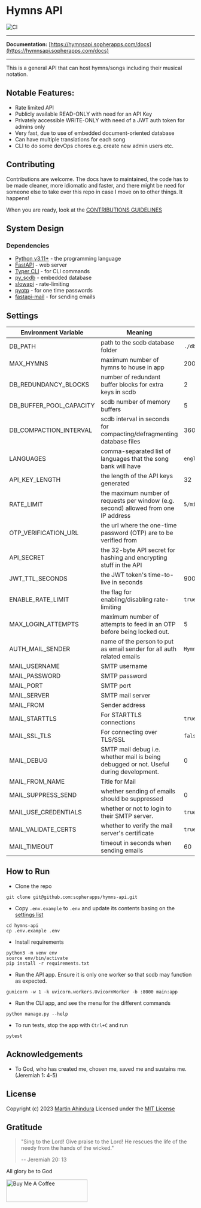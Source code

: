 # Hymns API

![CI](https://github.com/sopherapps/hymns-api/actions/workflows/CI.yml/badge.svg)

---

**Documentation:** [https://hymnsapi.sopherapps.com/docs](https://hymnsapi.sopherapps.com/docs)

--- 

This is a general API that can host hymns/songs including their musical notation.

## Notable Features:

 - Rate limited API
 - Publicly available READ-ONLY with need for an API Key
 - Privately accessible WRITE-ONLY with need of a JWT auth token for admins only
 - Very fast, due to use of embedded document-oriented database
 - Can have multiple translations for each song
 - CLI to do some devOps chores e.g. create new admin users etc.

## Contributing

Contributions are welcome. The docs have to maintained, the code has to be made cleaner, more idiomatic and faster,
and there might be need for someone else to take over this repo in case I move on to other things. It happens!

When you are ready, look at the [CONTRIBUTIONS GUIDELINES](./CONTRIBUTING.md)

## System Design

### Dependencies

- [Python v3.11+](https://python.org) - the programming language
- [FastAPI](https://fastapi.tiangolo.com/) - web server
- [Typer CLI](https://typer.tiangolo.com/typer-cli/) - for CLI commands
- [py_scdb](https://github.com/sopherapps/py_scdb) - embedded database
- [slowapi](https://pypi.org/project/slowapi/) - rate-limiting
- [pyotp](https://pyauth.github.io/pyotp/) - for one time passwords
- [fastapi-mail](https://sabuhish.github.io/fastapi-mail/) - for sending emails

## Settings

| Environment Variable    | Meaning                                                                                | Default           |
|-------------------------|----------------------------------------------------------------------------------------|-------------------|
| DB_PATH                 | path to the scdb database folder                                                       | `./db`            |
| MAX_HYMNS               | maximum number of hymns to house in app                                                | 2000000           |
| DB_REDUNDANCY_BLOCKS    | number of redundant buffer blocks for extra keys in scdb                               | 2                 |
| DB_BUFFER_POOL_CAPACITY | scdb number of memory buffers                                                          | 5                 |
| DB_COMPACTION_INTERVAL  | scdb interval in seconds for compacting/defragmenting database files                   | 3600              |
| LANGUAGES               | comma-separated list of languages that the song bank will have                         | `english,runyoro` |
| API_KEY_LENGTH          | the length of the API keys generated                                                   | 32                |
| RATE_LIMIT              | the maximum number of requests per window (e.g. second) allowed from one IP address    | `5/minute`        |
| OTP_VERIFICATION_URL    | the url where the one-time password (OTP) are to be verified from                      |                   |
| API_SECRET              | the 32-byte API secret for hashing and encrypting stuff in the API                     |                   |
| JWT_TTL_SECONDS         | the JWT token's time-to-live in seconds                                                | 900               |
| ENABLE_RATE_LIMIT       | the flag for enabling/disabling rate-limiting                                          | `true`            |
| MAX_LOGIN_ATTEMPTS      | maximum number of attempts to feed in an OTP before being locked out.                  | 5                 |
| AUTH_MAIL_SENDER        | name of the person to put as email sender for all auth related emails                  | `Hymns API team`  |
| MAIL_USERNAME           | SMTP username                                                                          |                   |
| MAIL_PASSWORD           | SMTP password                                                                          |                   |
| MAIL_PORT               | SMTP port                                                                              |                   |
| MAIL_SERVER             | SMTP mail server                                                                       |                   |
| MAIL_FROM               | Sender address                                                                         |                   |
| MAIL_STARTTLS           | For STARTTLS connections                                                               | `true`            |
| MAIL_SSL_TLS            | For connecting over TLS/SSL                                                            | `false`           |
| MAIL_DEBUG              | SMTP mail debug i.e. whether mail is being debugged or not. Useful during development. | 0                 |
| MAIL_FROM_NAME          | Title for Mail                                                                         |                   |
| MAIL_SUPPRESS_SEND      | whether sending of emails should be suppressed                                         | 0                 |
| MAIL_USE_CREDENTIALS    | whether or not to login to their SMTP server.                                          | `true`            |
| MAIL_VALIDATE_CERTS     | whether to verify the mail server's certificate                                        | `true`            |
| MAIL_TIMEOUT            | timeout in seconds when sending emails                                                 | 60                |

## How to Run

- Clone the repo

```shell
git clone git@github.com:sopherapps/hymns-api.git
```

- Copy `.env.example` to `.env` and update its contents basing on the [settings list](#settings)

```shell
cd hymns-api
cp .env.example .env
```

- Install requirements

```shell
python3 -m venv env 
source env/bin/activate
pip install -r requirements.txt
```

- Run the API app. Ensure it is only one worker so that scdb may function as expected.

```shell
gunicorn -w 1 -k uvicorn.workers.UvicornWorker -b :8000 main:app
```

- Run the CLI app, and see the menu for the different commands

```shell
python manage.py --help
```

- To run tests, stop the app with `Ctrl+C` and run

```shell
pytest
```

## Acknowledgements

- To God, who has created me, chosen me, saved me and sustains me. (Jeremiah 1: 4-5)

## License

Copyright (c) 2023 [Martin Ahindura](https://github.com/Tinitto) Licensed under the [MIT License](./LICENSE)

## Gratitude

> "Sing to the Lord!
>    Give praise to the Lord!
>  He rescues the life of the needy
>    from the hands of the wicked."
>
> -- Jeremiah 20: 13

All glory be to God

<a href="https://www.buymeacoffee.com/martinahinJ" target="_blank"><img src="https://cdn.buymeacoffee.com/buttons/v2/default-yellow.png" alt="Buy Me A Coffee" style="height: 60px !important;width: 217px !important;" ></a>
